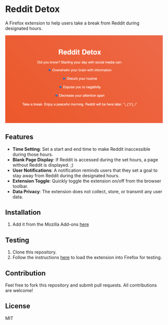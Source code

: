 # Reddit Detox

A Firefox extension to help users take a break from Reddit during designated hours.

![Screenshot](https://github.com/arjitsrivastava/reddit-detox/blob/main/reddit-detox-sample.png)

## Features

- **Time Setting**: Set a start and end time to make Reddit inaccessible during those hours.
- **Blank Page Display**: If Reddit is accessed during the set hours, a page without Reddit is displayed. ;) 
- **User Notifications**: A notification reminds users that they set a goal to stay away from Reddit during the designated hours.
- **Extension Toggle**: Quickly toggle the extension on/off from the browser toolbar.
- **Data Privacy**: The extension does not collect, store, or transmit any user data.

## Installation
1. Add it from the Mozilla Add-ons [here](https://addons.mozilla.org/en-US/firefox/addon/reddit-detox/)

## Testing
1. Clone this repository.
2. Follow the instructions [here](https://extensionworkshop.com/documentation/develop/temporary-installation-in-firefox/) to load the extension into Firefox for testing.

## Contribution

Feel free to fork this repository and submit pull requests. All contributions are welcome!

## License

MIT
